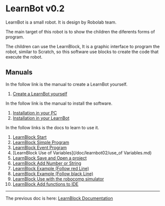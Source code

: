 

# LearnBot v0.2

LearnBot is a small robot. It is design by Robolab team.

The main target of this robot is to show the children the diferents forms of program.

The children can use the LearnBlock, It is a graphic interface to program the robot, similar to Scratch, so this software use blocks to create the code that execute the robot.


## Manuals

In the follow link is the manual to create a LearnBot yourself.
1.  [Create a LearnBot yourself](/doc/learnbot02/createLearnbot.md)

In the follow link is the manual to install the software.
1.  [Installation in your PC](/doc/learnbot02/installation_your_pc.md)
2.  [Installation in your LearnBot](/doc/learnbot02/installation_your_Learnbot.md)

In the follow links is the docs to learn to use it.

1.  [LearnBlock Start](/doc/learnbot02/start.md)
2.  [LearnBlock Simple Program](/doc/learnbot02/simpleProgram.md)
3.  [LearnBlock Event Program](/doc/learnbot02/EventProgram.md)
4.  [LearnBlock Use of Variables](/doc/learnbot02/use_of Variables.md)
5.  [LearnBlock Save and Open a project](/doc/learnbot02/save_and_open_proyect.md)
6.  [LearnBlock Add Number or String](/doc/learnbot02/add_number_or_string.md)
7.  [LearnBlock Example (Follow red Line)](/doc/learnbot02/follow_red_line.md)
8.  [LearnBlock Example (Follow black Line)](/doc/learnbot02/follow_black_line.md)
9.  [LearnBlock Use with the robocomp simulator](/doc/learnbot02/robocomp_Simulator.md)
10.  [LearnBlock Add functions to IDE](/doc/learnbot02/Add_functions_to_IDE.md)


---
The previous doc is here: [LearnBlock Documentation](/doc/learnbot02/learnblock02.md)